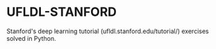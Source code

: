 # UFLDL-STANFORD

Stanford's deep learning tutorial (ufldl.stanford.edu/tutorial/) exercises solved in Python. 
